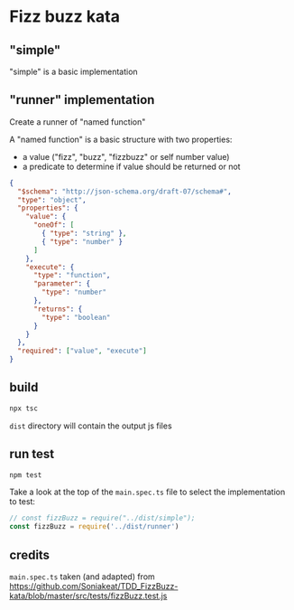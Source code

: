# Fizz buzz kata

## "simple"
"simple" is a basic implementation

## "runner" implementation
Create a runner of "named function"

A "named function" is a basic structure with two properties:
- a value ("fizz", "buzz", "fizzbuzz" or self number value)
- a predicate to determine if value should be returned or not
```json
{
  "$schema": "http://json-schema.org/draft-07/schema#",
  "type": "object",
  "properties": {
    "value": {
      "oneOf": [
        { "type": "string" },
        { "type": "number" }
      ]
    },
    "execute": {
      "type": "function",
      "parameter": {
        "type": "number"
      },
      "returns": {
        "type": "boolean"
      }
    }
  },
  "required": ["value", "execute"]
}
```

## build
```bash
npx tsc
```
```dist``` directory will contain the output js files

## run test
```bash
npm test
```

Take a look at the top of the ```main.spec.ts``` file to select the implementation to test:
```ts
// const fizzBuzz = require("../dist/simple");
const fizzBuzz = require('../dist/runner')
```
## credits
```main.spec.ts``` taken (and adapted) from https://github.com/Soniakeat/TDD_FizzBuzz-kata/blob/master/src/tests/fizzBuzz.test.js